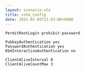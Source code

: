 ```yaml
---
layout: scenario.vto
title: sshd_config
date: 2025-02-05T11:03:00+0900
---
```


```plaintext{gist label=/etc/ssh/sshd_config.d/custom.conf}
PermitRootLogin prohibit-password

PubkeyAuthentication yes
PasswordAuthentication yes
KbdInteractiveAuthentication no

ClientAliveInterval 0
ClientAliveCountMax 3
```
